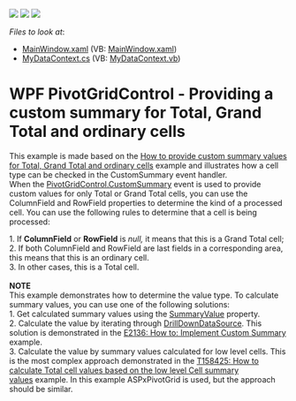 <!-- default badges list -->
![](https://img.shields.io/endpoint?url=https://codecentral.devexpress.com/api/v1/VersionRange/128579057/22.1.2%2B)
[![](https://img.shields.io/badge/Open_in_DevExpress_Support_Center-FF7200?style=flat-square&logo=DevExpress&logoColor=white)](https://supportcenter.devexpress.com/ticket/details/T555636)
[![](https://img.shields.io/badge/📖_How_to_use_DevExpress_Examples-e9f6fc?style=flat-square)](https://docs.devexpress.com/GeneralInformation/403183)
<!-- default badges end -->
<!-- default file list -->
*Files to look at*:

* [MainWindow.xaml](./CS/WpfApplication1/MainWindow.xaml) (VB: [MainWindow.xaml](./VB/WpfApplication1/MainWindow.xaml))
* [MyDataContext.cs](./CS/WpfApplication1/MyDataContext.cs) (VB: [MyDataContext.vb](./VB/WpfApplication1/MyDataContext.vb))
<!-- default file list end -->
# WPF PivotGridControl - Providing a custom summary for Total, Grand Total and ordinary cells


<p>This example is made based on the <a href="https://www.devexpress.com/Support/Center/p/E2592">How to provide custom summary values for Total, Grand Total and ordinary cells</a> example and illustrates how a cell type can be checked in the CustomSummary event handler. <br>When the <a href="https://documentation.devexpress.com/#WPF/DevExpressXpfPivotGridPivotGridControl_CustomSummarytopic">PivotGridControl.CustomSummary</a> event is used to provide custom values for only Total or Grand Total cells, you can use the ColumnField and RowField properties to determine the kind of a processed cell. You can use the following rules to determine that a cell is being processed:</p>
<p>1. If <strong>ColumnField</strong> or <strong>RowField</strong> is <em>null, </em>it means that this is a Grand Total cell;<br>2. If both ColumnField and RowField are last fields in a corresponding area, this means that this is an ordinary cell.<br>3. In other cases, this is a Total cell.<br><br><strong>NOTE</strong><br>This example demonstrates how to determine the value type. To calculate summary values, you can use one of the following solutions:<br>1. Get calculated summary values using the <a href="https://documentation.devexpress.com/WPF/DevExpress.Xpf.PivotGrid.PivotCustomSummaryEventArgs.SummaryValue.property">SummaryValue</a> property.<br>2. Calculate the value by iterating through <a href="https://documentation.devexpress.com/WPF/DevExpress.Xpf.PivotGrid.PivotCustomSummaryEventArgs.CreateDrillDownDataSource.method">DrillDownDataSource</a>. This solution is demonstrated in the <a href="https://www.devexpress.com/Support/Center/p/E2136">E2136: How to: Implement Custom Summary</a> example.<br>3. Calculate the value by summary values calculated for low level cells. This is the most complex approach demonstrated in the <a href="https://www.devexpress.com/Support/Center/p/T158425">T158425: How to calculate Total cell values based on the low level Cell summary values</a> example. In this example ASPxPivotGrid is used, but the approach should be similar. </p>

<br/>


